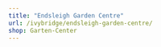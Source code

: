 ```yaml
---
title: "Endsleigh Garden Centre"
url: /ivybridge/endsleigh-garden-centre/
shop: Garten-Center
---
```

